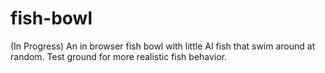 # fish-bowl
(In Progress) An in browser fish bowl with little AI fish that swim around at random. Test ground for more realistic fish behavior.
